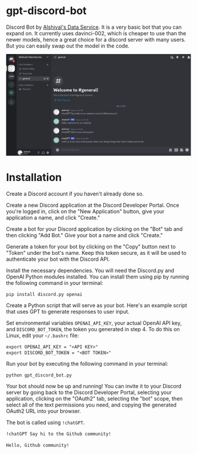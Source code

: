 # gpt-discord-bot
Discord Bot by [Alshival's Data Service](https://alshival.com). It is a very basic bot that you can expand on. It currently uses davinci-002, which is cheaper to use than the newer models, hence a great choice for a discord server with many users. But you can easily swap out the model in the code.

<img src="https://github.com/alshival/gpt-discord-bot/blob/main/Screenshot%202023-05-05%204.16.58%20AM.png?raw=true">

# Installation

Create a Discord account if you haven't already done so.

Create a new Discord application at the Discord Developer Portal. Once you're logged in, click on the "New Application" button, give your application a name, and click "Create."

Create a bot for your Discord application by clicking on the "Bot" tab and then clicking "Add Bot." Give your bot a name and click "Create."

Generate a token for your bot by clicking on the "Copy" button next to "Token" under the bot's name. Keep this token secure, as it will be used to authenticate your bot with the Discord API.

Install the necessary dependencies. You will need the Discord.py and OpenAI Python modules installed. You can install them using pip by running the following command in your terminal:

```
pip install discord.py openai
```

Create a Python script that will serve as your bot. Here's an example script that uses GPT to generate responses to user input.

Set environmental variables `OPENAI_API_KEY`, your actual OpenAI API key, and `DISCORD_BOT_TOKEN`, the token you generated in step 4. To do this on Linux, edit your `~/.bashrc` file:

```
export OPENAI_API_KEY = "<API KEY>"
export DISCORD_BOT_TOKEN = "<BOT TOKEN>"
```


Run your bot by executing the following command in your terminal:

```
python gpt_discord_bot.py
```

Your bot should now be up and running! You can invite it to your Discord server by going back to the Discord Developer Portal, selecting your application, clicking on the "OAuth2" tab, selecting the "bot" scope, then select all of the text permissions you need, and copying the generated OAuth2 URL into your browser.

The bot is called using `!chatGPT`.

```
!chatGPT Say hi to the Github community!
```
`Hello, Github community!`

